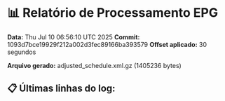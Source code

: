 # 📊 Relatório de Processamento EPG

**Data:** Thu Jul 10 06:56:10 UTC 2025
**Commit:** 1093d7bce19929f212a002d3fec89166ba393579
**Offset aplicado:** 30 segundos

**Arquivo gerado:** adjusted_schedule.xml.gz (1405236 bytes)

## 📋 Últimas linhas do log:
```
```
